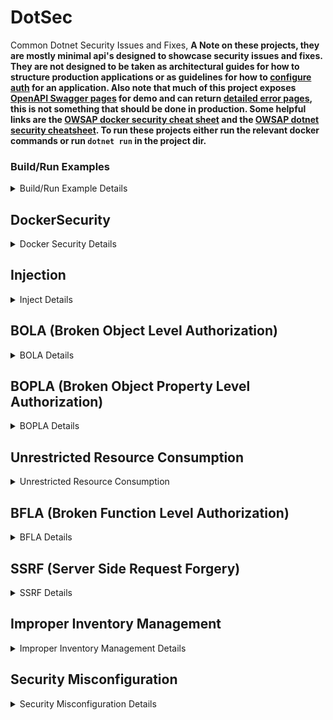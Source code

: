# DotSec
Common Dotnet Security Issues and Fixes, __A Note on these projects, they are mostly minimal api's designed to showcase security issues and fixes. They are not designed to be taken as architectural guides for how to structure production applications or as guidelines for how to [configure auth](https://cwe.mitre.org/data/definitions/547.html) for an application. Also note that much of this project exposes [OpenAPI Swagger pages](https://cwe.mitre.org/data/definitions/200.html) for demo and can return [detailed error pages](https://cwe.mitre.org/data/definitions/756.html), this is not something that should be done in production. Some helpful links are the [OWSAP docker security cheat sheet](https://cheatsheetseries.owasp.org/cheatsheets/Docker_Security_Cheat_Sheet.html) and the [OWSAP dotnet security cheatsheet](https://cheatsheetseries.owasp.org/cheatsheets/DotNet_Security_Cheat_Sheet.html). To run these projects either run the relevant docker commands or run `dotnet run` in the project dir.__

### Build/Run Examples
<details>
<summary>Build/Run Example Details</summary>
<img src="./ScreenShots/running.png">
<img src="./ScreenShots/dotnet-build.png">
<img src="./ScreenShots/docker-build.png">
</details>

## DockerSecurity
<details>
<summary>Docker Security Details</summary>
Two identical "Hello World" APIs, each implemented with distinct Dockerfiles. The first app, Insecure, is based on the <a href="https://learn.microsoft.com/en-us/dotnet/core/docker/build-container">default .NET template</a> and presents several security and efficiency issues; specifically <a href="https://cwe.mitre.org/data/definitions/250.html">CWE-250: Execution with Unnecessary Privileges</a>. The second app, Secure, features an improved Dockerfile that addresses these concerns.

### Highlights of Secure Dockerfile improvements

- **Alpine Images:** Utilizes Alpine-based images for a smaller build and deployment footprint, optimizing resource usage.
- **Specific SHA Tags:** Implements exact SHA image tags to enhance immutability, security, and stability against potential vulnerabilities.
- **Selective File Copying:** Only copies and builds the necessary files, reducing the overall image size and attack surface.
- **Minimal Publishing:** Publishes only the required files (DLLs), excluding unnecessary executables.
- **Non-Root User:** Critically creates and assigns a dedicated non-root user and group, running the container under this user to improve security.
- **Defined Port Exposure:** Explicitly exposes the specified application ports, following best practices for container configuration.
- **Docker Compose File For ReadOnly file system:** Sets the file system to read-only.

run `docker-compose build` && `docker-compose up` to see it in action:

<img src="./ScreenShots/docker-security-build.png">
<img src="./ScreenShots/docker-security-run.png">
</details>

## Injection
<details>
<summary>Inject Details</summary>

<a href="https://cwe.mitre.org/data/definitions/89.html">CWE-89</a> SQL Injection. This project demonstrates a typical SQL injection vulnerability. Navigate to <a href="http://localhost:YOURPORT/swagger/index.html">http://localhost:YOURPORT/swagger/index.html</a> to explore two endpoints: one vulnerable to SQL injection attacks and the other designed to be resistant. Use the following payload to test each endpoint and observe the differences!

**Payload:**
```json
{
  "username": "bad' OR '1'='1",
  "password": "bad' OR '1'='1"
}
```

> **Note:** Running this project will spin up an SQLite database.

<img src="./ScreenShots/injection-insecure.png">

### Highlights of Secure Endpoint Improvements

- **Parameterized Queries:** 
  - When raw SQL execution is necessary and an ORM isn't available, always use parameterized queries to prevent injection. For Entity Framework Core, this can be achieved using `FromSqlRaw` with parameters or by utilizing `FromSql`, which automatically handles parameterization.

- **Hashing Passwords and Salting:** 
  - Rule #1 of Authentication & Authorization (AuthN & AuthZ) is to never implement your own authentication. If you need to store passwords and don’t have access to a robust framework like [Microsoft Identity](https://learn.microsoft.com/en-us/aspnet/core/security/authentication/identity?view=aspnetcore-8.0), ensure you store only the hash of the password along with a random salt value. This practice helps protect against dictionary attacks by preventing attackers from easily guessing passwords or common hashes. __Also make sure you have a strong password policy when you allow users to self service accounts.__ Note that while this demo's a SQL injection attack, NoSQL Injection attacks are also extremely common and implemented (and fixed) in a similar manner.

<img src="./ScreenShots/injection-secure.png">
</details>

## BOLA (Broken Object Level Authorization)
<details>
<summary>BOLA Details</summary>
This project demonstrates a typical <a href="https://owasp.org/API-Security/editions/2023/en/0xa1-broken-object-level-authorization/">BOLA</a> vulnerability, which poses a significant security risk as it allows consumers to access not only their own resources but also those of others they were not intended to access. Static code analyzers often struggle to detect this issue. The project highlights related vulnerabilities such as <a href="https://cwe.mitre.org/data/definitions/285.html">CWE-285: Improper Authorization</a> and <a href="https://cwe.mitre.org/data/definitions/639.html">CWE-639: Authorization Bypass Through User-Controlled Key</a>. To explore five endpoints, navigate to <a href="http://localhost:YOURPORT/swagger/index.html">http://localhost:YOURPORT/swagger/index.html</a>.

<br>
<br>

`/api/insecure/details`
**Payload:**
```json
{
  "id": 1
}
```
This endpoint allows you to increment the id parameter to access additional user accounts. Such vulnerabilities are often missed by static analyzers, making them a significant security risk. This endpoint does not require authentication, but even if it did, the flaw could still be exploited.
<img src="./ScreenShots/bola-insecure.png">


`/api/dangerous/getallusers`
Retrieves a list of all user IDs for demonstration purposes.
<img src="./ScreenShots/bola-getall.png">

`/api/details`
**Payload:**
```json
{
  "userId": "Some Guid From getallusers"
}
```
This endpoint attempts to mitigate the issue by using Guid values instead of easily incremented IDs, making them harder to guess. However, similar to the previous endpoint, even with authorization, an attacker could still access additional user details with sufficient effort.
<img src="./ScreenShots/bola.png">

`/token`
**Payload:**
```json
{
  "email": "normal@normal.com",
  "password": "Password1!"
}
```
This endpoint generates a token for authentication. The identity implementation in this project is not production-ready but serves to demonstrate how to address the BOLA vulnerability.
<img src="./ScreenShots/bola-token.png">
<img src="./ScreenShots/bola-auth.png">

`/api/secure/details`
**Payload:**
```json
{
  "userId": "Some Guid From getallusers"
}
```
This endpoint requires a valid JWT token and a valid userId Guid. It critically checks the current user's email against the email of the account details being retrieved. If they do not match, a 401 Unauthorized response is returned. While this solution improves security, further enhancements could include implementing Role-Based Access Control (RBAC) and user access policies to strengthen data protection. Overall, this last approach is significantly more secure than the initial implementation.

`User Mismatch:`
<img src="./ScreenShots/bola-secure-failed.png">
`Success:`
<img src="./ScreenShots/bola-secure-success.png">

</details>

## BOPLA (Broken Object Property Level Authorization)
<details>
<summary>BOPLA Details</summary>
This project demonstrates a typical <a href="https://owasp.org/API-Security/editions/2023/en/0xa3-broken-object-property-level-authorization/">BOPLA</a> vulnerability, where the API exposes excessive information and allows updates to unintended data; which allows for privilege escalation in a system. Like BOLA, this issue is often undetectable by static code analysis tools. The project highlights related vulnerabilities such as <a href="https://cwe.mitre.org/data/definitions/213.html">CWE-213: Exposure of Sensitive Information Due to Incompatible Policies</a> and <a href="https://cwe.mitre.org/data/definitions/915.html">CWE-915: Improperly Controlled Modification of Dynamically-Determined Object Attributes</a>. To explore five endpoints, navigate to <a href="http://localhost:YOURPORT/swagger/index.html">http://localhost:YOURPORT/swagger/index.html</a>.

<br>
<br>

`/api/insecure/details`

This endpoint returns the complete user object from the database, leading to excessive data exposure. Sensitive fields, such as "IsAdmin", may become visible to consumers. This could allow unauthorized users to attempt to elevate their privileges during user registration.
<img src="./ScreenShots/bopla-insecure.png">

`/api/details`

This endpoint mitigates the data exposure issue by returning a tailored response object, which includes only the properties the API owner intends to expose—specifically, just the username.
<img src="./ScreenShots/bopla.png">

`/token`
**Payload:**
Doesn't have the required Claim (will fail):
```json
{
  "email": "normal@normal.com",
  "password": "Password1!"
}
```
Has the required Claim:
```json
{
  "email": "admin@admin.com",
  "password": "Password1!"
}
```
This endpoint generates a token for authentication. The identity implementation in this project is not production-ready but serves to demonstrate how to address the BOPLA vulnerability.
<img src="./ScreenShots/bopla-token.png">
<img src="./ScreenShots/bopla-auth.png">

`/api/secure/details`
This endpoint requires a valid JWT token with the "AdminAccess" claim. It employs policy-based authorization, ensuring that only users with the necessary claims can access it. Although this endpoint returns a dedicated response object that includes the "IsAdmin" field, it enhances security by restricting access to expected users.
`No Claim:`
<img src="./ScreenShots/bopla-secure-failed.png">
`Success:`
<img src="./ScreenShots/bopla-secure-success.png">

`/api/update`
**Payload:**
```json
{
  "username": "Some username",
  "isAdmin": "A IsAdminFlag"
}
```
This endpoint allows for users to update their object. Note that this is an unauthorized endpoint and something we will touch on in the bfla (Broken Function level Authorization) project.
<img src="./ScreenShots/bopla-update.png">
</details>

## Unrestricted Resource Consumption
<details>
<summary>Unrestricted Resource Consumption</summary>
<a href="https://owasp.org/API-Security/editions/2023/en/0xa4-unrestricted-resource-consumption//">Unrestricted Resource Consumption</a>, <a href="https://cwe.mitre.org/data/definitions/770.html">CWE-770: Allocation of Resources Without Limits or Throttling</a>, <a href="https://cwe.mitre.org/data/definitions/400.html">CWE-400: Uncontrolled Resource Consumption</a>, <a href="https://cwe.mitre.org/data/definitions/799.html">CWE-799: Improper Control of Interaction Frequency</a>, <a href="https://nvlpubs.nist.gov/nistpubs/SpecialPublications/NIST.SP.800-204.pdf">"Rate Limiting (Throttling)" - Security Strategies for Microservices-based Application Systems, NIST</a>, and <a href="https://owasp.org/API-Security/editions/2023/en/0xa6-unrestricted-access-to-sensitive-business-flows/">Unrestricted Access to Sensitive Business Flows</a>. This project demonstrates various fixes to help mitigate unrestricted resource consumption and unrestricted access to sensitive business flows and issues often overlooked by static code analysis. To run the application, execute `docker-compose build && docker-compose up`, then navigate to <a href="http://localhost:5001/">http://localhost:5001/</a>.

### Highlights improvements to mitigate the issue

- **Rate Limiting:** The application implements `sliding window` rate limiting middleware for the endpoint. While effective for single instances, a distributed system may require a more comprehensive distributed rate limiter service, presenting an interesting system design challenge (and one of my personal favorite interview questions.) This solution in particular can help alleviate pressure from Unrestricted Access to Sensitive Business Flows when combined with some form of IP filtering/bot protection.
- **Cancellation Tokens:** The endpoint now accepts a `CancellationToken`, allowing clients to cancel requests. This token can also be used to abort downstream tasks, helping to prevent long-running processes from continuing after a client disconnects.
- **Request Timeout middleware:** New Request Timeout policies have been added to the endpoint, which automatically cancel any request exceeding a specified timeout threshold. This helps manage long-running requests that could exceed expected durations.
- **Container Resource Limits:** I created a K8s `pod.yml` and a `docker-compose.yml` file that impose limits on container resources (CPU, memory, etc.). This approach helps prevent node resource exhaustion in a microservice environment where auto-scaling is implemented.
<img src="./ScreenShots/urc-build.png">
<img src="./ScreenShots/urc-run.png">
</details>

## BFLA (Broken Function Level Authorization)
<details>
<summary>BFLA Details</summary>
This project demonstrates a typical <a href="https://owasp.org/API-Security/editions/2023/en/0xa5-broken-function-level-authorization/">BFLA</a> vulnerability, where the API does not secure functions and endpoints that allow a user to execute a flow despite not having the expected privilege. Like BOLA and BOPLA, this issue is often undetectable by static code analysis tools. The project highlights related vulnerabilities such as <a href="https://cwe.mitre.org/data/definitions/285.html">CWE-285: Improper Authorization</a>. To explore the three endpoints, navigate to <a href="http://localhost:YOURPORT/swagger/index.html">http://localhost:YOURPORT/swagger/index.html</a>.

<br>
<br>

`/api/insecure/delete`
**Payload:**
```json
{
  "username": "basic@basic.com",
}
```
This insecure endpoint allows the deletion of any user, making it highly dangerous.
<img src="./ScreenShots/bfla-insecure.png">

`/api/secure/delete`
**Payload:**
```json
{
  "username": "normal@normal.com",
}
```
This endpoint mitigates the risks of the first by requiring the user to authenticate with a JWT and ensuring the user is in the "Admin" role to access it. Although it performs the same function as the insecure endpoint, it is safer as it restricts access to authenticated and authorized users. It employs Role-Based Access Control (RBAC), ensuring that only users with the required roles can access it. Additionally, this endpoint returns a dedicated response object that includes the "IsAdmin" field, further enhancing security by confirming user roles.

`No Token:`
<img src="./ScreenShots/bfla-secure-failed-no-token.png">
`No Role:`
<img src="./ScreenShots/bfla-secure-failed-no-role.png">
`Success:`
<img src="./ScreenShots/bfla-secure-success.png">

`/token`
**Payload:**
Doesn't have the required role, will fail on the secure endpoint:
```json
{
  "email": "normal@normal.com",
  "password": "Password1!"
}
```
Has the required role for the secure endpoint:
```json
{
  "email": "admin@admin.com",
  "password": "Password1!"
}
```
This endpoint generates a token for authentication. Note that the identity implementation in this project is not production-ready but serves to demonstrate how to address the BFLA vulnerability.
<img src="./ScreenShots/bfla-token.png">
<img src="./ScreenShots/bfla-auth.png">
</details>

## SSRF (Server Side Request Forgery)
<details>
<summary>SSRF Details</summary>
This project demonstrates a typical <a href="https://owasp.org/Top10/A10_2021-Server-Side_Request_Forgery_%28SSRF%29/">SSRF</a> vulnerability, where the API fails to validate a client-provided URL before making a request. Such oversight can lead to serious consequences, including exposure of sensitive data, DDoS attacks, privilege escalation, and various other exploitations. Even if the client is developed in-house, it should not be trusted on the server side. The project illustrates both In-Band SSRF, where the results of calls are returned directly to the caller, and Out-Of-Band or Blind SSRF, where results are not directly returned. Although the latter is somewhat better than the former, a skilled attacker could still compromise your system quickly. The project highlights vulnerabilities like <a href="https://cwe.mitre.org/data/definitions/918.html">CWE-918: Server-Side Request Forgery (SSRF)</a>. To explore three endpoints, navigate to <a href="http://localhost:YOURPORT/swagger/index.html">http://localhost:YOURPORT/swagger/index.html</a>.

<br>
<br>

`/api/inband`
**Payload:**
```uri=https://www.google.com```
This insecure endpoint makes a request to any URI provided by the client and returns the response if successful, demonstrating an In-Band SSRF vulnerability.
<img src="./ScreenShots/ssrf-inband.png">

`/api/outofbad`
**Payload:**
```uri=https://www.google.com```
This insecure endpoint makes a request to any URI provided by the client and returns an OK 200 response if successful, demonstrating an Out-Of-Band or Blind SSRF vulnerability. While slightly better than the first type, it remains extremely dangerous.
<img src="./ScreenShots/ssrf-blind.png">

`/api/secured`
**Payload:**
```uri=https://www.google.com:443```
This secured endpoint makes a request to any URI provided by the client but first: (1) converts the string URI into a safe URI type in C#, performing sanitization checks; (2) compares the scheme, host, and port against allowed lists to validate the request; (3) makes the request using a custom secure HttpClient with automatic redirects disabled; and (4) returns an OK 200 response if successful.

`Success:`
<img src="./ScreenShots/ssrf-secured.png">
`Bad Domain:`
<img src="./ScreenShots/ssrf-secured-domain.png">
`Bad Port:`
<img src="./ScreenShots/ssrf-secured-port.png">
`Bad Scheme:`
<img src="./ScreenShots/ssrf-secured-scheme.png">
</details>

## Improper Inventory Management
<details>
<summary>Improper Inventory Management Details</summary>
This project demonstrates a typical <a href="https://owasp.org/API-Security/editions/2023/en/0xa9-improper-inventory-management/">Improper Inventory Management</a> vulnerability, where the API does not properly deprecate or protect functions and endpoints; allowing consumers to access resources from old or beta endpoints when they might not be protected. Like many other vulnerabilities on this list, this issue is often undetectable by static code analysis tools. The project highlights related vulnerabilities such as <a href="https://cwe.mitre.org/data/definitions/1059.html">CWE-1059: Insufficient Technical Documentation</a>. To explore four endpoints, navigate to <a href="http://localhost:YOURPORT/swagger/index.html">http://localhost:YOURPORT/swagger/index.html</a>.

<br>
<br>

`/api/v1/details/`
This insecure endpoint permits the retrieval of user details. Although it should have been deprecated and removed, it remains active, similar to many legacy endpoints. Its continued availability poses a significant security risk.
<img src="./ScreenShots/iim-v1.png">

`/api/v2/details/`
This secure endpoint functions similarly to the `v1` endpoint but now requires a token from the user with the `username admin@admin.com and password Password1!`, due to the enforced authorization policy. Despite these security improvements, the presence of `v2` in the path may inadvertently inform attackers of a potential `v1`, `beta`, `development`, or `admin` endpoint that might be less secure and could be targeted for exploitation.

`No Token:`
<img src="./ScreenShots/iim-v2-no-token.png">
`No Claim:`
<img src="./ScreenShots/iim-v2-no-claim.png">
`No Success:`
<img src="./ScreenShots/iim-v2.png">

`/api/details/`
**Payload:** `header: api-x-version=2` or `query: ?api-version=2`
This secure endpoint requires a token from the user with the `username admin@admin.com and password Password1!`. Unlike the previous endpoints, it does not include the version in the route; instead, versioning is handled via headers or query strings. This approach is supported by middleware that manages API versioning and accommodates deprecated endpoints. Attempts to access a deprecated endpoint will result in a `406 Not Acceptable` status code, while requests for non-existent API versions will yield a `400 Bad Request response.` By centralizing API versioning, developers are encouraged to remove outdated versions and deprecate endpoints more effectively. The critical difference here is `v1` of this API was retired specifically to mitigate potential abuse.

`No Token:`
<img src="./ScreenShots/iim-generic-no-token.png">
`No Claim:`
<img src="./ScreenShots/iim-generic-no-claim.png">
`Bad Api Version:`
<img src="./ScreenShots/iim-generic-no-version.png">
`Success:`
<img src="./ScreenShots/iim-generic.png">

`/token`
**Payload:**
Doesn't have the required claim, will fail on the secure endpoints:
```json
{
  "email": "normal@normal.com",
  "password": "Password1!"
}
```
Has the required claim for the secure endpoints:
```json
{
  "email": "admin@admin.com",
  "password": "Password1!"
}
```
This endpoint generates a token for authentication. Note that the identity implementation in this project is not production-ready but serves to demonstrate how to address the vulnerability.
<img src="./ScreenShots/iim-token.png">
<img src="./ScreenShots/iim-auth.png">
</details>

## Security Misconfiguration
<details>
<summary>Security Misconfiguration Details</summary>
This project demonstrates a typical <a href="https://owasp.org/Top10/A05_2021-Security_Misconfiguration/">Security Misconfiguration</a> vulnerability, where the API has a lack of input sanitization. The API fails to check file types, sizes, or anti forgery tokens before uploads. Security Misconfiguration is a broad vulnerability category and lots of things could fit here, but the goal of the project is to build out a vulnerability that developers frequently introduce: <a href="https://owasp.org/www-community/vulnerabilities/Unrestricted_File_Upload">Unrestricted File Uploads</a>. Like many other vulnerabilities on this list, this issue can be undetectable by static code analysis tools. The project highlights related vulnerabilities such as <a href="https://cwe.mitre.org/data/definitions/352.html">CWE-352: Cross-Site Request Forgery (CSRF)</a>, <a href="https://cwe.mitre.org/data/definitions/434.html">CWE-434: Unrestricted Upload of File with Dangerous Type</a>, <a href="https://cwe.mitre.org/data/definitions/646.html">CWE-646: Reliance on File Name or Extension of Externally-Supplied File</a>. To explore three endpoints, navigate to <a href="http://localhost:YOURPORT/swagger/index.html">http://localhost:YOURPORT/swagger/index.html</a>.

<br>
<img src="./ScreenShots/sm-build.png">
<br>

This application disables the read-only file system of the container, which is considered a bad practice, and allows users to upload files, returning the contents directly upon successful requests. This simulates a scenario where a user uploads a file for processing. However, the approach of returning file contents through a shell script poses significant security risks. In a production environment, files should ideally be uploaded to secure storage solutions, such as Amazon S3 Bucket or an Azure Storage Account, and scanned for malicious content before processing. Furthermore, the API should only accept uploads from authenticated and authorized users to enhance security.

`/upload/dangerous`
**Payload:**
`What Ever File you Want... `
This endpoint accepts files of any type and size, which poses significant security risks. Such an open policy can lead to various vulnerabilities, such as Distributed Denial of Service (DDoS) attacks, Cross-Site Request Forgery (CSRF), and privilege escalation attempts. 
<img src="./ScreenShots/sm-dangerous.png">

`/upload/safe`
**Payload:**
`.txt files less than 1MB in size, must provide the AntiForgery Token`
This endpoint requires an anti-forgery token in the header to help mitigate CSRF/XSRF attacks. It verifies the file extension and size to ensure they meet acceptable criteria. Additionally, the endpoint saves the uploaded file without its extension. This step is crucial, especially if the API were to accept various file extensions, as it helps prevent potential security risks associated with executing harmful file types.

`Bad File Extension:`
<img src="./ScreenShots/sm-safe-blocked.png">
`Success:`
<img src="./ScreenShots/sm-safe.png">

`/token`
This endpoint generates an anti-forgery token to be used by the secure endpoint to help mitigate CSRF/XSRF attacks. In a real API this endpoint would be authenticated.
<img src="./ScreenShots/sm-token.png">
</details>

